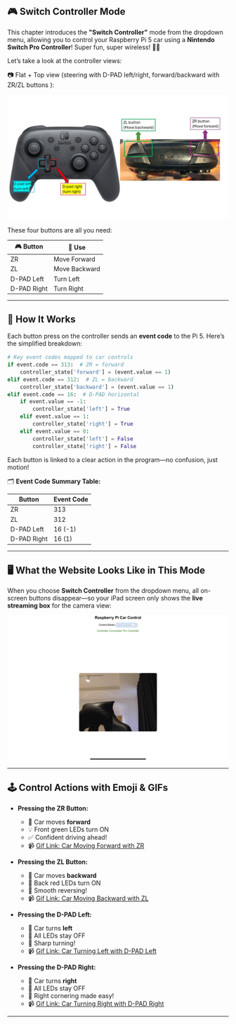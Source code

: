 
## 🎮 Switch Controller Mode

This chapter introduces the **"Switch Controller"** mode from the dropdown menu, allowing you to control your Raspberry Pi 5 car using a **Nintendo Switch Pro Controller**! Super fun, super wireless! 🔋🚗

Let’s take a look at the controller views:

📷 Flat + Top view (steering with D-PAD left/right, forward/backward with ZR/ZL buttons ):

![Flat +Top View of switch controller buttons](assets/switchbutton.jpg)


These four buttons are all you need:

| 🎮 Button   | 🎯 Use        |
| ----------- | ------------- |
| ZR          | Move Forward  |
| ZL          | Move Backward |
| D-PAD Left  | Turn Left     |
| D-PAD Right | Turn Right    |

---

## 🔁 How It Works

Each button press on the controller sends an **event code** to the Pi 5. Here’s the simplified breakdown:

```python
# Key event codes mapped to car controls
if event.code == 313:  # ZR = forward
    controller_state['forward'] = (event.value == 1)
elif event.code == 312:  # ZL = backward
    controller_state['backward'] = (event.value == 1)
elif event.code == 16:  # D-PAD horizontal
    if event.value == -1:
        controller_state['left'] = True
    elif event.value == 1:
        controller_state['right'] = True
    elif event.value == 0:
        controller_state['left'] = False
        controller_state['right'] = False
```

Each button is linked to a clear action in the program—no confusion, just motion!

🗂 **Event Code Summary Table:**

| Button      | Event Code |
| ----------- | ---------- |
| ZR          | 313        |
| ZL          | 312        |
| D-PAD Left  | 16 (-1)    |
| D-PAD Right | 16 (1)     |

---

## 🖥️ What the Website Looks Like in This Mode

When you choose **Switch Controller** from the dropdown menu, all on-screen buttons disappear—so your iPad screen only shows the **live streaming box** for the camera view:

![Screenshot of Switch Controller Mode](assets/switch_controller_web.jpg)


---

## 🕹️ Control Actions with Emoji & GIFs

* **Pressing the ZR Button:**

  * 🚗 Car moves **forward**
  * 💡 Front green LEDs turn ON
  * ✅ Confident driving ahead!
  * 📹 [Gif Link: Car Moving Forward with ZR](https://example.com/zr_forward_gif.gif)

* **Pressing the ZL Button:**

  * 🚗 Car moves **backward**
  * 🔴 Back red LEDs turn ON
  * 🔄 Smooth reversing!
  * 📹 [Gif Link: Car Moving Backward with ZL](https://example.com/zl_backward_gif.gif)

* **Pressing the D-PAD Left:**

  * 🔄 Car turns **left**
  * 🚫 All LEDs stay OFF
  * 🧭 Sharp turning!
  * 📹 [Gif Link: Car Turning Left with D-PAD Left](https://example.com/dpad_left_gif.gif)

* **Pressing the D-PAD Right:**

  * 🔁 Car turns **right**
  * 🚫 All LEDs stay OFF
  * 🧭 Right cornering made easy!
  * 📹 [Gif Link: Car Turning Right with D-PAD Right](https://example.com/dpad_right_gif.gif)

---
